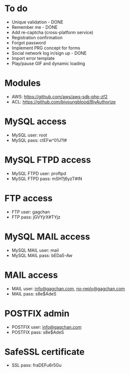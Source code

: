 To do
================================================================================
- Unique validation - DONE
- Remember me - DONE
- Add re-captcha (cross-platform service)
- Registration confirmation
- Forgot password
- Implement PRG concept for forms
- Social network log in/sign up - DONE
- Import error template
- Play/pause GIF and dynamic loading

Modules
================================================================================
- AWS: https://github.com/aws/aws-sdk-php-zf2
- ACL: https://github.com/bjyoungblood/BjyAuthorize

MySQL access
================================================================================
- MySQL user: root
- MySQL pass: ctEFw^01J?l#

MySQL FTPD access
================================================================================
- MySQL FTPD user: proftpd
- MySQL FTPD pass: mSH?j6yzT#tN

FTP access
================================================================================
- FTP user: gagchan
- FTP pass: jGVYjrX#TYjz

MySQL MAIL access
================================================================================
- MySQL MAIL user: mail
- MySQL MAIL pass: bEDa5-Aw

MAIL access
================================================================================
- MAIL user: info@gagchan.com, no-reply@gagchan.com
- MAIL pass: s8e$AdeS

POSTFIX admin
================================================================================
- POSTFIX user: info@gagchan.com
- POSTFIX pass: s8e$AdeS

SafeSSL certificate
================================================================================
- SSL pass: fraDEFu6r5Gu
